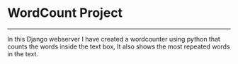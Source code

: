 # WordCount Project
____________________

In this Django webserver I have created a wordcounter using python that counts the words inside the text box, It also shows the most repeated words in the text.
